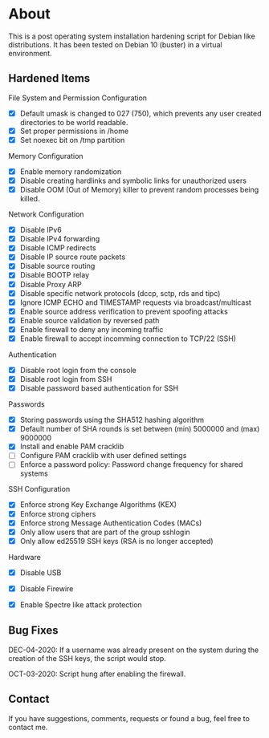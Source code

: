 # About
This is a post operating system installation hardening script for Debian like distributions. It has been tested on Debian 10 (buster) in a virtual environment.

## Hardened Items

File System and Permission Configuration
- [x] Default umask is changed to 027 (750), which prevents any user created directories to be world readable.
- [x] Set proper permissions in /home
- [x] Set noexec bit on /tmp partition

Memory Configuration
- [x] Enable memory randomization
- [x] Disable creating hardlinks and symbolic links for unauthorized users
- [x] Disable OOM (Out of Memory) killer to prevent random processes being killed.

Network Configuration
- [x] Disable IPv6
- [x] Disable IPv4 forwarding
- [x] Disable ICMP redirects
- [x] Disable IP source route packets
- [x] Disable source routing
- [x] Disable BOOTP relay
- [x] Disable Proxy ARP
- [x] Disable specific network protocols (dccp, sctp, rds and tipc)
- [x] Ignore ICMP ECHO and TIMESTAMP requests via broadcast/multicast
- [x] Enable source address verification to prevent spoofing attacks
- [x] Enable source validation by reversed path
- [x] Enable firewall to deny any incoming traffic
- [x] Enable firewall to accept incomming connection to TCP/22 (SSH)

Authentication
- [x] Disable root login from the console
- [x] Disable root login from SSH
- [x] Disable password based authentication for SSH

Passwords
- [x] Storing passwords using the SHA512 hashing algorithm
- [x] Default number of SHA rounds is set between (min) 5000000 and (max) 9000000
- [x] Install and enable PAM cracklib
- [ ] Configure PAM cracklib with user defined settings
- [ ] Enforce a password policy: Password change frequency for shared systems

SSH Configuration
- [x] Enforce strong Key Exchange Algorithms (KEX)
- [x] Enforce strong ciphers
- [x] Enforce strong Message Authentication Codes (MACs)
- [x] Only allow users that are part of the group sshlogin
- [x] Only allow ed25519 SSH keys (RSA is no longer accepted)

Hardware
- [x] Disable USB
- [x] Disable Firewire
- [x] Enable Spectre like attack protection


## Bug Fixes
DEC-04-2020: If a username was already present on the system during the creation of the SSH keys, the script would stop.

OCT-03-2020: Script hung after enabling the firewall.

## Contact
If you have suggestions, comments, requests or found a bug, feel free to contact me.
